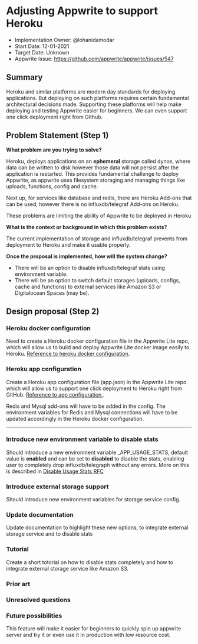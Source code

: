 # Adjusting Appwrite to support Heroku <!-- What do you want to call your `awesome_feature`? -->

- Implementation Owner: @lohanidamodar
- Start Date: 12-01-2021
- Target Date: Unknown
- Appwrite Issue:
  https://github.com/appwrite/appwrite/issues/547

## Summary

[summary]: #summary

<!-- Brief explanation of the proposed contribution. Write your answer below. -->

Heroku and similar platforms are modern day standards for deploying applications. But deploying on such platforms requires certain fundamental architectural decisions made. Supporting these platforms will help make deploying and testing Appwrite easier for beginners. We can even support one click deployment right from Github.

## Problem Statement (Step 1)

[problem-statement]: #problem-statement

**What problem are you trying to solve?**

<!-- Write your answer below. -->
Heroku, deploys applications on an **ephemeral** storage called dynos, where data can be written to disk however those data will not persist after the application is restarted. This provides fundamental challenge to deploy Appwrite, as appwrite uses filesystem storaging and managing things like uploads, functions, config and cache.

Next up, for services like database and redis, there are Heroku Add-ons that can be used, however there is no influxdb/telegraf Add-ons on Heroku.

These problems are limiting the ability of Appwrite to be deployed in Heroku


**What is the context or background in which this problem exists?**

<!-- Write your answer below. -->

The current implementation of storage and influxdb/telegraf prevents from deployment to Heroku and make it usable properly.

**Once the proposal is implemented, how will the system change?**

<!-- Write your answer below. -->

- There will be an option to disable influxdb/telegraf stats using environment variable.
- There will be an option to switch default storages (uploads, configs, cache and functions) to external services like Amazon S3 or Digitalocean Spaces (may be).

<!-- Please avoid discussing your proposed solution. -->

## Design proposal (Step 2)

[design-proposal]: #design-proposal

### Heroku docker configuration
Need to create a Heroku docker configuration file in the Appwrite Lite repo, which will allow us to build and deploy Appwrite Lite docker image easily to Heroku. [Reference to heroku docker configuration](https://devcenter.heroku.com/articles/build-docker-images-heroku-yml).

### Heroku app configuration
Create a Heroku app configuration file (app.json) in the Appwrite Lite repo which will allow us to support one click deployment to Heroku right from GitHub. [Reference to app configuration ](https://devcenter.heroku.com/articles/app-json-schema).

Redis and Mysql add-ons will have to be added in the config. The environment variables for Redis and Mysql connections will have to be updated accordingly in the Heroku docker configuration.

---

### Introduce new environment variable to disable stats
Should introduce a new environment variable _APP_USAGE_STATS, default value is **enabled** and can be set to **disabled** to disable the stats, enabling user to completely drop influxdb/telegraph without any errors. More on this is described in [Disable Usage Stats RFC](https://github.com/appwrite/rfc/blob/main/007-disable-usage-stats.md)

### Introduce external storage support
Should introduce new environment variables for storage service config.

### Update documentation
Update documentation to highlight these new options, to integrate external storage service and to disable stats

### Tutorial
Create a short totorial on how to disable stats completely and how to integrate external storage service like Amazon S3.

<!--
This is the technical portion of the RFC. Explain the design in sufficient detail keeping in mind the following:

- Its interaction with other parts of the system is clear
- It is reasonably clear how the contribution would be implemented
- Dependencies on libraries, tools, projects or work that isn't yet complete
- New API routes that need to be created or modifications to the existing routes (if needed)
- Any breaking changes and ways in which we can ensure backward compatibility.
- Use Cases
- Goals
- Deliverables
- Changes to documentation
- Ways to scale the solution

Ensure that you include examples, code-snippets etc. to allow the community to understand the proposed solution. **It would be best if the examples use naming conventions that you intend to use during the actual implementation so that changes can be suggested early on during the development.**

Write your answer below.

-->

### Prior art

[prior-art]: #prior-art

<!--

Discuss prior art, both the good and the bad, in relation to this proposal. A
few examples of what this can include are:

- Does this functionality exist in other software and what experience has their
  community had?
- For other teams: What lessons can we learn from what other communities have
  done here?
- Papers: Are there any published papers or great posts that discuss this? If
  you have some relevant papers to refer to, this can serve as a more detailed
  theoretical background.

This section is intended to encourage you as an author to think about the
lessons from other software, provide readers of your RFC with a fuller picture.
If there is no prior art, that is fine - your ideas are interesting to us
whether they are brand new or if it is an adaptation from other software.

Write your answer below.
-->

### Unresolved questions

[unresolved-questions]: #unresolved-questions


<!-- What parts of the design do you expect to resolve through the RFC process before this gets merged? -->

<!-- Write your answer below. -->


### Future possibilities

[future-possibilities]: #future-possibilities

<!-- This is also a good place to "dump ideas", if they are out of scope for the RFC you are writing but otherwise related. -->

<!-- Write your answer below. -->

This feature will make it easier for beginners to quickly spin up appwrite server and try it or even use it in production with low resource cost.